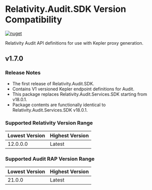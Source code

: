 # Relativity.Audit.SDK Version Compatibility

[![nuget](https://img.shields.io/nuget/v/Relativity.Audit.SDK.svg)](https://www.nuget.org/packages/Relativity.Audit.SDK/)

Relativity Audit API definitions for use with Kepler proxy generation.

## v1.7.0

### Release Notes

* The first release of Relativity.Audit.SDK.
* Contains V1 versioned Kepler endpoint definitions for Audit.
* This package replaces Relativity.Audit.Services.SDK starting from v18.0.1.
* Package contents are functionally identical to Relativity.Audit.Services.SDK v18.0.1.

### Supported Relativity Version Range

Lowest Version | Highest Version
--- | ---
12.0.0.0 | Latest

### Supported Audit RAP Version Range

Lowest Version | Highest Version
--- | ---
21.0.0 | Latest
